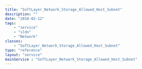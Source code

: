 ```yaml
---
title: "SoftLayer_Network_Storage_Allowed_Host_Subnet"
description: ""
date: "2018-02-12"
tags:
    - "service"
    - "sldn"
    - "Network"
classes:
    - "SoftLayer_Network_Storage_Allowed_Host_Subnet"
type: "reference"
layout: "service"
mainService : "SoftLayer_Network_Storage_Allowed_Host_Subnet"
---
```


